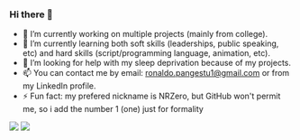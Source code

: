 ### Hi there 👋

<!--
**NRZero1/NRZero1** is a ✨ _special_ ✨ repository because its `README.md` (this file) appears on your GitHub profile.

Here are some ideas to get you started:-->

- 🔭 I’m currently working on multiple projects (mainly from college).
- 🌱 I’m currently learning both soft skills (leaderships, public speaking, etc) and hard skills (script/programming language, animation, etc).
- 🤔 I’m looking for help with my sleep deprivation because of my projects.
- 📫 You can contact me by email: ronaldo.pangestu1@gmail.com or from my LinkedIn profile.
- ⚡ Fun fact: my prefered nickname is NRZero, but GitHub won't permit me, so i add the number 1 (one) just for formality

<!--- 👯 I’m looking to collaborate on ...-->
<!--- 💬 Ask me about ...-->

<div>
 <a>
  <img src="[![NRZero1's github stats](https://github-readme-stats.vercel.app/api?username=NRZero1&count_private=true&show_icons=true&theme=great-gatsby)](https://github.com/NRZero1/NRZero1)">
 </a>

 <a>
  <img src="[![Most Used Language](https://github-readme-stats.vercel.app/api/top-langs/?username=NRZero1&layout=compact&theme=midnight-purple&langs_count=8&count_private=true)](https://github.com/NRZero1/NRZero1)">
 </a>

 </div>
